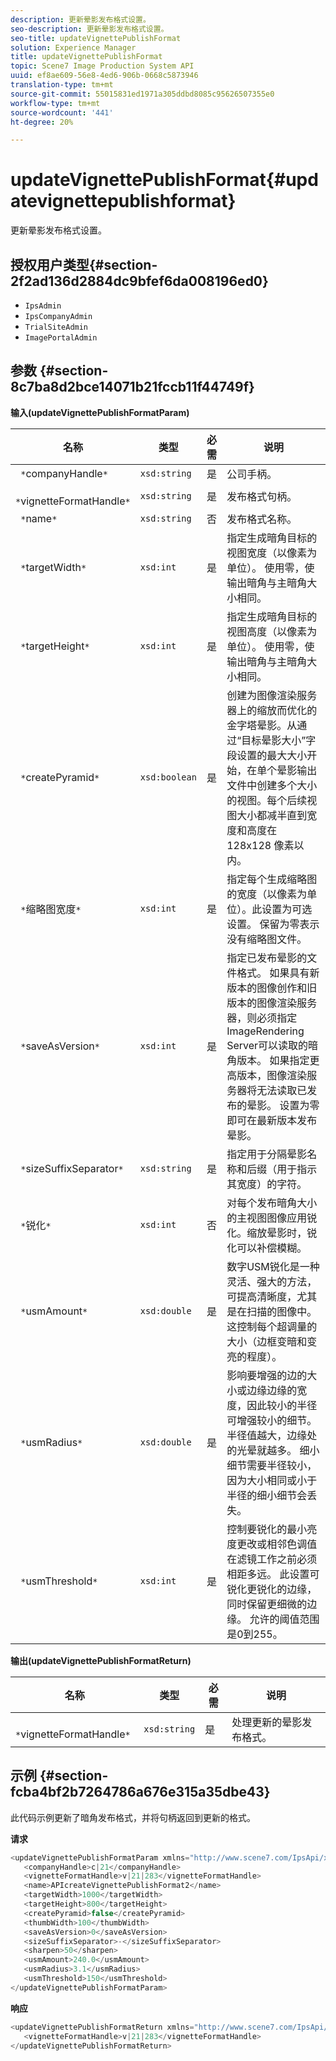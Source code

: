 ```yaml
---
description: 更新晕影发布格式设置。
seo-description: 更新晕影发布格式设置。
seo-title: updateVignettePublishFormat
solution: Experience Manager
title: updateVignettePublishFormat
topic: Scene7 Image Production System API
uuid: ef8ae609-56e8-4ed6-906b-0668c5873946
translation-type: tm+mt
source-git-commit: 55015831ed1971a305ddbd8085c95626507355e0
workflow-type: tm+mt
source-wordcount: '441'
ht-degree: 20%

---
```



# updateVignettePublishFormat{#updatevignettepublishformat}

更新晕影发布格式设置。

## 授权用户类型{#section-2f2ad136d2884dc9bfef6da008196ed0}

* `IpsAdmin`
* `IpsCompanyAdmin`
* `TrialSiteAdmin`
* `ImagePortalAdmin`

## 参数 {#section-8c7ba8d2bce14071b21fccb11f44749f}

**输入(updateVignettePublishFormatParam)**

| 名称 | 类型 | 必需 | 说明 |
|---|---|---|---|
| ` *`companyHandle`*` | `xsd:string` | 是 | 公司手柄。 |
| ` *`vignetteFormatHandle`*` | `xsd:string` | 是 | 发布格式句柄。 |
| ` *`name`*` | `xsd:string` | 否 | 发布格式名称。 |
| ` *`targetWidth`*` | `xsd:int` | 是 | 指定生成暗角目标的视图宽度（以像素为单位）。 使用零，使输出暗角与主暗角大小相同。 |
| ` *`targetHeight`*` | `xsd:int` | 是 | 指定生成暗角目标的视图高度（以像素为单位）。 使用零，使输出暗角与主暗角大小相同。 |
| ` *`createPyramid`*` | `xsd:boolean` | 是 | 创建为图像渲染服务器上的缩放而优化的金字塔晕影。从通过“目标晕影大小”字段设置的最大大小开始，在单个晕影输出文件中创建多个大小的视图。每个后续视图大小都减半直到宽度和高度在 128x128 像素以内。 |
| ` *`缩略图宽度`*` | `xsd:int` | 是 | 指定每个生成缩略图的宽度（以像素为单位）。此设置为可选设置。 保留为零表示没有缩略图文件。 |
| ` *`saveAsVersion`*` | `xsd:int` | 是 | 指定已发布晕影的文件格式。 如果具有新版本的图像创作和旧版本的图像渲染服务器，则必须指定ImageRendering Server可以读取的暗角版本。 如果指定更高版本，图像渲染服务器将无法读取已发布的晕影。 设置为零即可在最新版本发布晕影。 |
| ` *`sizeSuffixSeparator`*` | `xsd:string` | 是 | 指定用于分隔晕影名称和后缀（用于指示其宽度）的字符。 |
| ` *`锐化`*` | `xsd:int` | 否 | 对每个发布暗角大小的主视图图像应用锐化。缩放晕影时，锐化可以补偿模糊。 |
| ` *`usmAmount`*` | `xsd:double` | 是 | 数字USM锐化是一种灵活、强大的方法，可提高清晰度，尤其是在扫描的图像中。 这控制每个超调量的大小（边框变暗和变亮的程度）。 |
| ` *`usmRadius`*` | `xsd:double` | 是 | 影响要增强的边的大小或边缘边缘的宽度，因此较小的半径可增强较小的细节。 半径值越大，边缘处的光晕就越多。 细小细节需要半径较小，因为大小相同或小于半径的细小细节会丢失。 |
| ` *`usmThreshold`*` | `xsd:int` | 是 | 控制要锐化的最小亮度更改或相邻色调值在滤镜工作之前必须相距多远。 此设置可锐化更锐化的边缘，同时保留更细微的边缘。 允许的阈值范围是0到255。 |

**输出(updateVignettePublishFormatReturn)**

| 名称 | 类型 | 必需 | 说明 |
|---|---|---|---|
| ` *`vignetteFormatHandle`*` | `xsd:string` | 是 | 处理更新的晕影发布格式。 |

## 示例 {#section-fcba4bf2b7264786a676e315a35dbe43}

此代码示例更新了暗角发布格式，并将句柄返回到更新的格式。

**请求**

```java
<updateVignettePublishFormatParam xmlns="http://www.scene7.com/IpsApi/xsd/2008-01-15">
   <companyHandle>c|21</companyHandle>
   <vignetteFormatHandle>v|21|283</vignetteFormatHandle>
   <name>APIcreateVignettePublishFormat2</name>
   <targetWidth>1000</targetWidth>
   <targetHeight>800</targetHeight>
   <createPyramid>false</createPyramid>
   <thumbWidth>100</thumbWidth>
   <saveAsVersion>0</saveAsVersion>
   <sizeSuffixSeparator>-</sizeSuffixSeparator>
   <sharpen>50</sharpen>
   <usmAmount>240.0</usmAmount>
   <usmRadius>3.1</usmRadius>
   <usmThreshold>150</usmThreshold>
</updateVignettePublishFormatParam>
```

**响应**

```java
<updateVignettePublishFormatReturn xmlns="http://www.scene7.com/IpsApi/xsd/2008-01-15">
   <vignetteFormatHandle>v|21|283</vignetteFormatHandle>
</updateVignettePublishFormatReturn>
```

